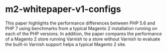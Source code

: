 # m2-whitepaper-v1-configs

This paper highlights the performance differences between PHP 5.6 and PHP 7 using benchmarks from a typical Magento 2 installation running on each of the PHP versions. In addition, the paper compares the performance of a Magento 2 store running Varnish to a store without Varnish to evaluate the built-in Varnish support helps a typical Magento 2 site.
